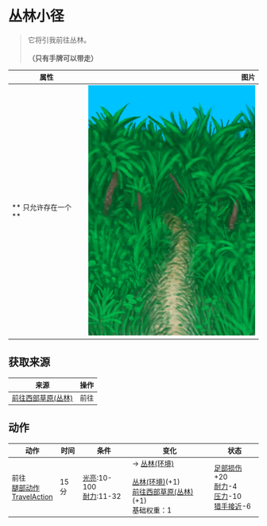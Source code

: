 # 丛林小径  
> 它将引我前往丛林。<br><br><b>（只有手牌可以带走）</b>  
  
  属性  |   图片   
 ----  |  ----:   
 ** 只允许存在一个 **  |  ![](Sprite/JunglePath.png)   
  
## 获取来源  
来源  |  操作  
----  |  ----  
[前往西部草原(丛林)](Path_JungleToGrasslandsW.md)  |  前往  
## 动作  
动作  |  时间  |  条件  |  变化  |  状态  
----  |  ----  |  ----  |  ----  |  ----  
前往<br>[腿部动作](LegAction.md)<br>[TravelAction](TravelAction.md)  |  15分  |  [光亮](Light.md):10-100<br>[耐力](Stamina.md):11-32  |  → [丛林(环境)](Env_Jungle.md)<br><br>[丛林(环境)](Env_Jungle.md)(+1)<br>[前往西部草原(丛林)](Path_JungleToGrasslandsW.md)(+1)<br>基础权重：1<br>  |  [足部损伤](FootDamage.md)+20<br>[耐力](Stamina.md)-4<br>[压力](Stress.md)-10<br>[猎手接近](HuntersProximity.md)-6  

